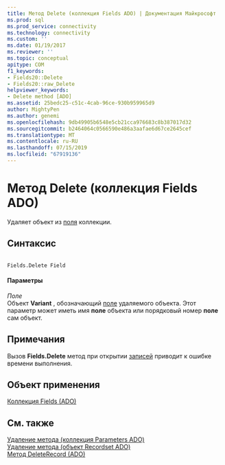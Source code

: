 ```yaml
---
title: Метод Delete (коллекция Fields ADO) | Документация Майкрософт
ms.prod: sql
ms.prod_service: connectivity
ms.technology: connectivity
ms.custom: ''
ms.date: 01/19/2017
ms.reviewer: ''
ms.topic: conceptual
apitype: COM
f1_keywords:
- Fields20::Delete
- Fields20::raw_Delete
helpviewer_keywords:
- Delete method [ADO]
ms.assetid: 25bedc25-c51c-4cab-96ce-930b959965d9
author: MightyPen
ms.author: genemi
ms.openlocfilehash: 9db49905b6548e5cb21cca976683c8b387017d32
ms.sourcegitcommit: b2464064c0566590e486a3aafae6d67ce2645cef
ms.translationtype: MT
ms.contentlocale: ru-RU
ms.lasthandoff: 07/15/2019
ms.locfileid: "67919136"
---
```

# <a name="delete-method-ado-fields-collection"></a>Метод Delete (коллекция Fields ADO)
Удаляет объект из [поля](../../../ado/reference/ado-api/fields-collection-ado.md) коллекции.  
  
## <a name="syntax"></a>Синтаксис  
  
```  
  
Fields.Delete Field  
```  
  
#### <a name="parameters"></a>Параметры  
 *Поле*  
 Объект **Variant** , обозначающий [поле](../../../ado/reference/ado-api/field-object.md) удаляемого объекта. Этот параметр может иметь имя **поле** объекта или порядковый номер **поле** сам объект.  
  
## <a name="remarks"></a>Примечания  
 Вызов **Fields.Delete** метод при открытии [записей](../../../ado/reference/ado-api/recordset-object-ado.md) приводит к ошибке времени выполнения.  
  
## <a name="applies-to"></a>Объект применения  
 [Коллекция Fields (ADO)](../../../ado/reference/ado-api/fields-collection-ado.md)  
  
## <a name="see-also"></a>См. также  
 [Удаление метода (коллекция Parameters ADO)](../../../ado/reference/ado-api/delete-method-ado-parameters-collection.md)   
 [Удаление метода (объект Recordset ADO)](../../../ado/reference/ado-api/delete-method-ado-recordset.md)   
 [Метод DeleteRecord (ADO)](../../../ado/reference/ado-api/deleterecord-method-ado.md)
